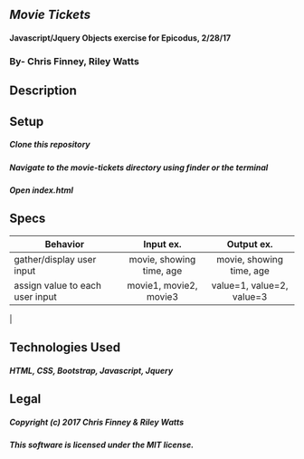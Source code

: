 ## _Movie Tickets_

#### Javascript/Jquery Objects exercise for Epicodus, 2/28/17

### By- Chris Finney, Riley Watts

## Description

#####

## Setup

##### Clone this repository

##### Navigate to the movie-tickets directory using finder or the terminal

##### Open index.html

## Specs

| Behavior | Input ex. | Output ex. |
|----------|:---------:|:----------:|
|gather/display user input |movie, showing time, age | movie, showing time, age |
| assign value to each user input| movie1, movie2, movie3| value=1, value=2, value=3|
|





## Technologies Used

##### HTML, CSS, Bootstrap, Javascript, Jquery

## Legal

##### Copyright (c) 2017 Chris Finney & Riley Watts

##### This software is licensed under the MIT license.
